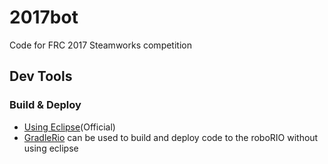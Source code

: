 # 2017bot
Code for FRC 2017 Steamworks competition

## Dev Tools
### Build & Deploy
* [Using Eclipse](http://wpilib.screenstepslive.com/s/4485/m/13809/l/242586-building-and-downloading-a-robot-project-to-the-roborio)(Official)
* [GradleRio](https://github.com/Open-RIO/GradleRIO) can be used to build and deploy code to the roboRIO without using eclipse 
